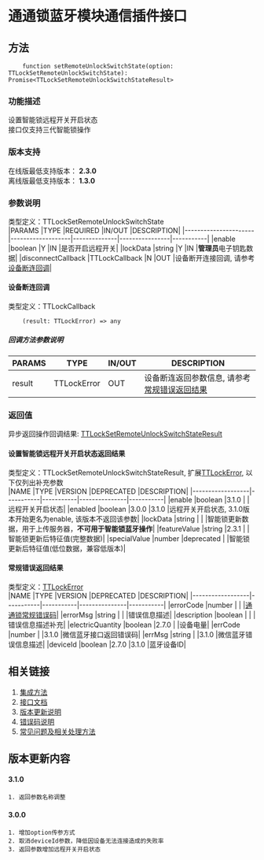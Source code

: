 # 通通锁蓝牙模块通信插件接口  

## 方法
```
    function setRemoteUnlockSwitchState(option: TTLockSetRemoteUnlockSwitchState): Promise<TTLockSetRemoteUnlockSwitchStateResult>
```  

### 功能描述   
 设置智能锁远程开关开启状态  
 接口仅支持三代智能锁操作  

### 版本支持   
 在线版最低支持版本： **2.3.0**   
 离线版最低支持版本： **1.3.0**  

### 参数说明  
 类型定义：TTLockSetRemoteUnlockSwitchState  
 |PARAMS                |TYPE               |REQUIRED      |IN/OUT          |DESCRIPTION|
 |----------------------|-------------------|--------------|----------------|-----------|
 |enable                |boolean            |Y             |IN              |是否开启远程开关|
 |lockData              |string             |Y             |IN              |**管理员**电子钥匙数据|
 |disconnectCallback    |TTLockCallback     |N             |OUT             |设备断开连接回调, 请参考[设备断连回调](#TTLockCallback)|  

#### <span name="TTLockCallback">设备断连回调</span>  
 类型定义：TTLockCallback  
```
    (result: TTLockError) => any
```  
##### 回调方法参数说明  
 |PARAMS    |TYPE               |IN/OUT         |DESCRIPTION|
 |----------|-------------------|---------------|-----------|
 |result    |TTLockError        |OUT            |设备断连返回参数信息, 请参考[常规错误返回结果](#TTLockError)|  

### 返回值  
 异步返回操作回调结果: [TTLockSetRemoteUnlockSwitchStateResult](#TTLockSetRemoteUnlockSwitchStateResult)  

#### <span name="TTLockSetRemoteUnlockSwitchStateResult">设置智能锁远程开关开启状态返回结果</span>  
 类型定义：TTLockSetRemoteUnlockSwitchStateResult, 扩展[TTLockError](#TTLockError), 以下仅列出补充参数   
 |NAME              |TYPE       |VERSION    |DEPRECATED     |DESCRIPTION|
 |------------------|-----------|-----------|---------------|-----------|
 |enable            |boolean    |3.1.0      |               |远程开关开启状态|
 |enabled           |boolean    |3.0.0      |3.1.0          |远程开关开启状态, 3.1.0版本开始更名为enable, 该版本不返回该参数|
 |lockData          |string     |           |               |智能锁更新数据，用于上传服务器，**不可用于智能锁蓝牙操作**|
 |featureValue      |string     |2.3.1      |               |智能锁更新后特征值(完整数据)|
 |specialValue      |number     |deprecated |               |智能锁更新后特征值(低位数据，兼容低版本)|  

#### <span name="TTLockError">常规错误返回结果</span>  
 类型定义：[TTLockError](../对象类型说明/返回对象.md#TTLockError)   
 |NAME              |TYPE       |VERSION    |DEPRECATED     |DESCRIPTION|
 |------------------|-----------|-----------|---------------|-----------|
 |errorCode         |number     |           |               |[通通锁常规错误码](../参数声明/错误码.md)|
 |errorMsg          |string     |           |               |错误信息描述|
 |description       |boolean    |           |               |错误信息描述补充|
 |electricQuantity  |boolean    |2.7.0      |               |设备电量|
 |errCode           |number     |           |3.1.0          |微信蓝牙接口返回错误码|
 |errMsg            |string     |           |3.1.0          |微信蓝牙错误信息描述|
 |deviceId          |boolean    |2.7.0      |3.1.0          |蓝牙设备ID|  

## 相关链接  
 1. [集成方法](../../../README.md)  
 2. [接口文档](../接口文档.md)  
 3. [版本更新说明](../../版本更新说明.md)  
 4. [错误码说明](../参数声明/错误码.md)  
 5. [常见问题及相关处理方法](../常见问题.md)  

## 版本更新内容  
#### **3.1.0**  
    1. 返回参数名称调整  

#### **3.0.0**  
    1. 增加option传参方式  
    2. 取消deviceId参数，降低因设备无法连接造成的失败率  
    3. 返回参数增加远程开关开启状态  
